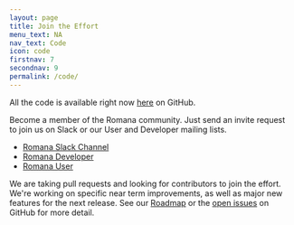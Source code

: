 ```yaml
---
layout: page
title: Join the Effort 
menu_text: NA
nav_text: Code
icon: code
firstnav: 7
secondnav: 9
permalink: /code/
---
```


All the code is available right now [here](http://www.github.com/romana/romana) on GitHub.

Become a member of the Romana community. Just send an invite request to join us on Slack or our User and Developer mailing lists.

* [Romana Slack Channel](http://romana.slack.com)
* [Romana Developer]( https://groups.google.com/forum/?hl=en#!forum/romana-dev)
* [Romana User]( https://groups.google.com/forum/?hl=en#!forum/romana-user)


We are taking pull requests and looking for contributors to join the effort. We're working on specific near term improvements, as well as major new features for the next release. See our [Roadmap](/Roadmap/) or the [open issues](http://www.github.com/romana/romana/issues) on GitHub for more detail.

<p>
<p>

